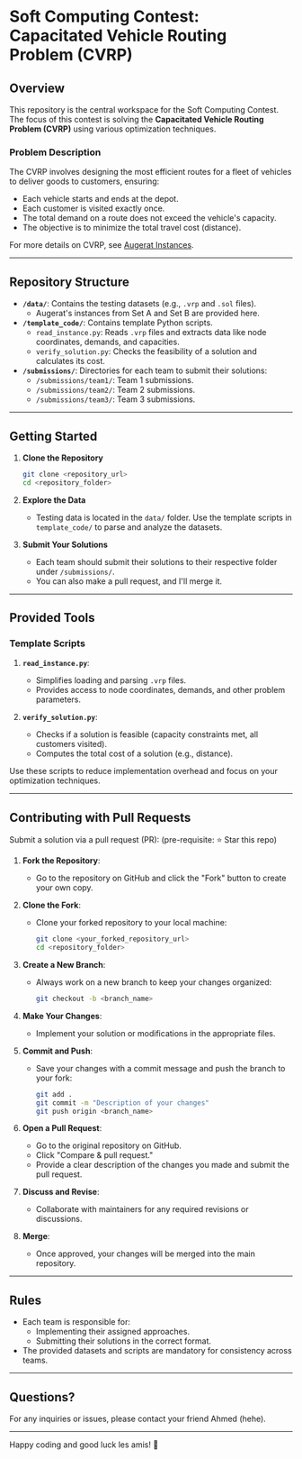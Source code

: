 # Soft Computing Contest: Capacitated Vehicle Routing Problem (CVRP)

## Overview

This repository is the central workspace for the Soft Computing Contest. The focus of this contest is solving the **Capacitated Vehicle Routing Problem (CVRP)** using various optimization techniques.

### Problem Description

The CVRP involves designing the most efficient routes for a fleet of vehicles to deliver goods to customers, ensuring:

- Each vehicle starts and ends at the depot.
- Each customer is visited exactly once.
- The total demand on a route does not exceed the vehicle's capacity.
- The objective is to minimize the total travel cost (distance).

For more details on CVRP, see [Augerat Instances](http://vrp.galgos.inf.puc-rio.br/index.php/en/).

---

## Repository Structure

- **`/data/`**: Contains the testing datasets (e.g., `.vrp` and `.sol` files).
  - Augerat's instances from Set A and Set B are provided here.
- **`/template_code/`**: Contains template Python scripts.
  - `read_instance.py`: Reads `.vrp` files and extracts data like node coordinates, demands, and capacities.
  - `verify_solution.py`: Checks the feasibility of a solution and calculates its cost.
- **`/submissions/`**: Directories for each team to submit their solutions:
  - `/submissions/team1/`: Team 1 submissions.
  - `/submissions/team2/`: Team 2 submissions.
  - `/submissions/team3/`: Team 3 submissions.

---

## Getting Started

1. **Clone the Repository**

   ```bash
   git clone <repository_url>
   cd <repository_folder>
   ```

2. **Explore the Data**

   - Testing data is located in the `data/` folder. Use the template scripts in `template_code/` to parse and analyze the datasets.

3. **Submit Your Solutions**
   - Each team should submit their solutions to their respective folder under `/submissions/`.
   - You can also make a pull request, and I'll merge it.

---

## Provided Tools

### Template Scripts

1. **`read_instance.py`**:

   - Simplifies loading and parsing `.vrp` files.
   - Provides access to node coordinates, demands, and other problem parameters.

2. **`verify_solution.py`**:
   - Checks if a solution is feasible (capacity constraints met, all customers visited).
   - Computes the total cost of a solution (e.g., distance).

Use these scripts to reduce implementation overhead and focus on your optimization techniques.

---

## Contributing with Pull Requests

Submit a solution via a pull request (PR):
(pre-requisite: ⭐️ Star this repo)
1. **Fork the Repository**:
   - Go to the repository on GitHub and click the "Fork" button to create your own copy.

2. **Clone the Fork**:
   - Clone your forked repository to your local machine:
     ```bash
     git clone <your_forked_repository_url>
     cd <repository_folder>
     ```

3. **Create a New Branch**:
   - Always work on a new branch to keep your changes organized:
     ```bash
     git checkout -b <branch_name>
     ```

4. **Make Your Changes**:
   - Implement your solution or modifications in the appropriate files.

5. **Commit and Push**:
   - Save your changes with a commit message and push the branch to your fork:
     ```bash
     git add .
     git commit -m "Description of your changes"
     git push origin <branch_name>
     ```

6. **Open a Pull Request**:
   - Go to the original repository on GitHub.
   - Click "Compare & pull request."
   - Provide a clear description of the changes you made and submit the pull request.

7. **Discuss and Revise**:
   - Collaborate with maintainers for any required revisions or discussions.

8. **Merge**:
   - Once approved, your changes will be merged into the main repository.

---

## Rules

- Each team is responsible for:
  - Implementing their assigned approaches.
  - Submitting their solutions in the correct format.
- The provided datasets and scripts are mandatory for consistency across teams.

---

## Questions?

For any inquiries or issues, please contact your friend Ahmed (hehe).

---

Happy coding and good luck les amis! 🚀
